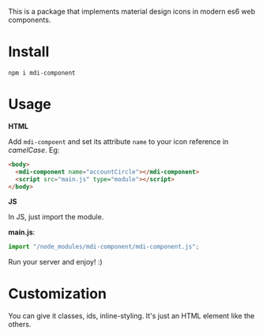 This is a package that implements material design icons in modern es6 web components.

# Install
```
npm i mdi-component
```

# Usage
**HTML**

Add `mdi-compoent` and set its attribute `name` to your icon reference in *camelCase*. Eg:
```html
<body>
  <mdi-component name="accountCircle"></mdi-component>
  <script src="main.js" type="module"></script>
</body>
```

**JS**

In JS, just import the module.

**main.js**:
```javascript
import "/node_modules/mdi-component/mdi-component.js";
```

Run your server and enjoy! :)

# Customization
You can give it classes, ids, inline-styling. It's just an HTML element like the others.
